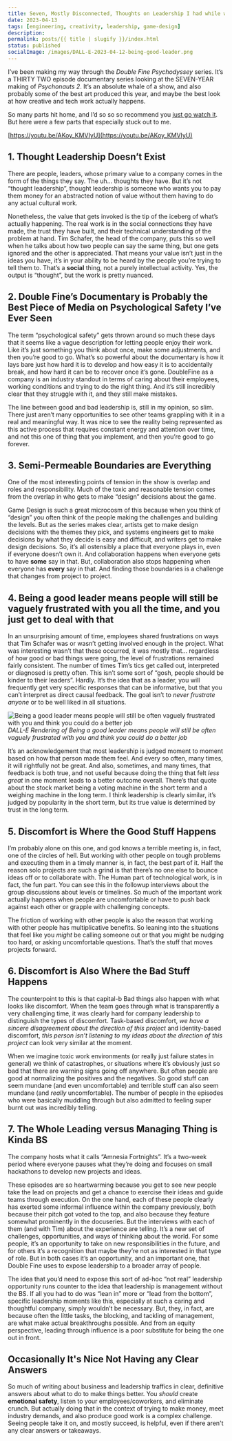 ```yaml
---
title: Seven, Mostly Disconnected, Thoughts on Leadership I had while watching the Double Fine Documentary
date: 2023-04-13
tags: [engineering, creativity, leadership, game-design]
description:
permalink: posts/{{ title | slugify }}/index.html
status: published
socialImage: /images/DALL-E-2023-04-12-being-good-leader.png
---
```


I’ve been making my way through the _Double Fine Psychodyssey_ series. It’s a THIRTY TWO episode documentary series looking at the SEVEN-YEAR making of _Psychonauts 2_. It’s an absolute whale of a show, and also probably some of the best art produced this year, and maybe the best look at how creative and tech work actually happens.

So many parts hit home, and I’d so so so recommend you [just go watch it](https://youtu.be/AKoy_KMVIyU). But here were a few parts that especially stuck out to me.

[https://youtu.be/AKoy_KMVIyU](https://youtu.be/AKoy_KMVIyU)

## 1. Thought Leadership Doesn’t Exist

There are people, leaders, whose primary value to a company comes in the form of the things they say. The uh… thoughts they have. But it’s not “thought leadership”, thought leadership is someone who wants you to pay them money for an abstracted notion of value without them having to do any actual cultural work.

Nonetheless, the value that gets invoked is the tip of the iceberg of what’s actually happening. The real work is in the social connections they have made, the trust they have built, and their technical understanding of the problem at hand. Tim Schafer, the head of the company, puts this so well when he talks about how two people can say the same thing, but one gets ignored and the other is appreciated. That means your value isn’t just in the ideas you have, it’s in your ability to be heard by the people you’re trying to tell them to. That’s a **social** thing, not a purely intellectual activity. Yes, the output is “thought”, but the work is pretty nuanced.

## 2. Double Fine’s Documentary is Probably the Best Piece of Media on Psychological Safety I’ve Ever Seen

The term “psychological safety” gets thrown around so much these days that it seems like a vague description for letting people enjoy their work. Like it’s just something you think about once, make some adjustments, and then you’re good to go. What’s so powerful about the documentary is how it lays bare just how hard it is to develop and how easy it is to accidentally break, and how hard it can be to recover once it’s gone. DoubleFine as a company is an industry standout in terms of caring about their employees, working conditions and trying to do the right thing. And it’s still incredibly clear that they struggle with it, and they still make mistakes.

The line between good and bad leadership is, still in my opinion, so slim. There just aren’t many opportunities to see other teams grappling with it in a real and meaningful way. It was nice to see the reality being represented as this active process that requires constant energy and attention over time, and not this one of thing that you implement, and then you’re good to go forever.

## 3. Semi-Permeable Boundaries are Everything

One of the most interesting points of tension in the show is overlap and roles and responsibility. Much of the toxic and reasonable tension comes from the overlap in who gets to make “design” decisions about the game.

Game Design is such a great microcosm of this because when you think of “design” you often think of the people making the challenges and building the levels. But as the series makes clear, artists get to make design decisions with the themes they pick, and systems engineers get to make decisions by what they decide is easy and difficult, and writers get to make design decisions. So, it’s all ostensibly a place that everyone plays in, even if everyone doesn’t own it. And collaboration happens when everyone gets to have **some** say in that. But, collaboration also stops happening when everyone has **every** say in that. And finding those boundaries is a challenge that changes from project to project.

## 4. Being a good leader means people will still be vaguely frustrated with you all the time, and you just get to deal with that

In an unsurprising amount of time, employees shared frustrations on ways that Tim Schafer was or wasn’t getting involved enough in the project. What was interesting wasn’t that these occurred, it was mostly that… regardless of how good or bad things were going, the level of frustrations remained fairly consistent. The number of times Tim’s tics get called out, interpreted or diagnosed is pretty often. This isn’t some sort of “gosh, people should be kinder to their leaders”. Hardly. It’s the idea that as a leader, you will frequently get very specific responses that can be informative, but that you can’t interpret as direct causal feedback. The goal isn’t to _never frustrate anyone_ or to be well liked in all situations.

![Being a good leader means people will still be often vaguely frustrated with you and think you could do a better job](/images/DALL-E-2023-04-12-being-good-leader.png)
_DALL-E Rendering of Being a good leader means people will still be often vaguely frustrated with you and think you could do a better job_

It’s an acknowledgement that most leadership is judged moment to moment based on how that person made them feel. And every so often, many times, it will rightfully not be great. And also, sometimes, and many times, that feedback is both true, and not useful because doing the thing that felt _less great_ in one moment leads to a better outcome overall. There’s that quote about the stock market being a voting machine in the short term and a weighing machine in the long term. I think leadership is clearly similar, it’s judged by popularity in the short term, but its true value is determined by trust in the long term.

## 5. Discomfort is Where the Good Stuff Happens

I’m probably alone on this one, and god knows a terrible meeting is, in fact, one of the circles of hell. But working with other people on tough problems and executing them in a timely manner is, in fact, the best part of it. Half the reason solo projects are such a grind is that there’s no one else to bounce ideas off or to collaborate with. The Human part of technological work, is in fact, the fun part. You can see this in the followup interviews about the group discussions about levels or timelines. So much of the important work actually happens when people are uncomfortable or have to push back against each other or grapple with challenging concepts.

The friction of working with other people is also the reason that working with other people has multiplicative benefits. So leaning into the situations that feel like you _might_ be calling someone out or that you might be nudging too hard, or asking uncomfortable questions. That’s the stuff that moves projects forward.

## 6. Discomfort is Also Where the Bad Stuff Happens

The counterpoint to this is that capital-b Bad things also happen with what looks like discomfort. When the team goes through what is transparently a very challenging time, it was clearly hard for company leadership to distinguish the types of discomfort. Task-based discomfort, _we have a sincere disagreement about the direction of this project_ and identity-based discomfort, _this person isn’t listening to my ideas about the direction of this project_ can look very similar at the moment.

When we imagine toxic work environments (or really just failure states in general) we think of catastrophes, or situations where it’s obviously just so bad that there are warning signs going off anywhere. But often people are good at normalizing the positives and the negatives. So good stuff can seem mundane (and even uncomfortable) and terrible stuff can also seem mundane (and _really_ uncomfortable). The number of people in the episodes who were basically muddling through but also admitted to feeling super burnt out was incredibly telling.

## 7. The Whole Leading versus Managing Thing is Kinda BS

The company hosts what it calls “Amnesia Fortnights”. It’s a two-week period where everyone pauses what they’re doing and focuses on small hackathons to develop new projects and ideas.

These episodes are so heartwarming because you get to see new people take the lead on projects and get a chance to exercise their ideas and guide teams through execution. On the one hand, each of these people clearly has exerted some informal influence within the company previously, both because their pitch got voted to the top, and also because they feature somewhat prominently in the docuseries. But the interviews with each of them (and with Tim) about the experience are telling. It’s a new set of challenges, opportunities, and ways of thinking about the world. For some people, it’s an opportunity to take on new responsibilities in the future, and for others it’s a recognition that maybe they’re not as interested in that type of role. But in both cases it’s an opportunity, and an important one, that Double Fine uses to expose leadership to a broader array of people.

The idea that you’d need to expose this sort of ad-hoc “not real” leadership opportunity runs counter to the idea that leadership is management without the BS. If all you had to do was “lean in” more or “lead from the bottom”, specific leadership moments like this, especially at such a caring and thoughtful company, simply wouldn’t be necessary. But, they, in fact, are because often the little tasks, the blocking, and tackling of management, are what make actual breakthroughs possible. And from an equity perspective, leading through influence is a poor substitute for being the one out in front.

## Occasionally It's Nice Not Having any Clear Answers

So much of writing about business and leadership traffics in clear, definitive answers about what to do to make things better. You _should_ create **emotional safety**, listen to your employees/coworkers, and eliminate crunch. But actually doing that in the context of trying to make money, meet industry demands, and also produce good work is a complex challenge. Seeing people take it on, and mostly succeed, is helpful, even if there aren't any clear answers or takeaways.
